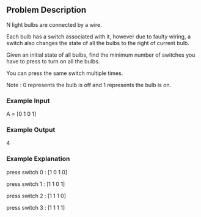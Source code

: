 ## Problem Description
 
 

N light bulbs are connected by a wire.

Each bulb has a switch associated with it, however due to faulty wiring, a switch also changes the state of all the bulbs to the right of current bulb.

Given an initial state of all bulbs, find the minimum number of switches you have to press to turn on all the bulbs.

You can press the same switch multiple times.

Note : 0 represents the bulb is off and 1 represents the bulb is on.


### Example Input

A = [0 1 0 1]


### Example Output

4

### Example Explanation

press switch 0 : [1 0 1 0]

press switch 1 : [1 1 0 1]

press switch 2 : [1 1 1 0]

press switch 3 : [1 1 1 1]